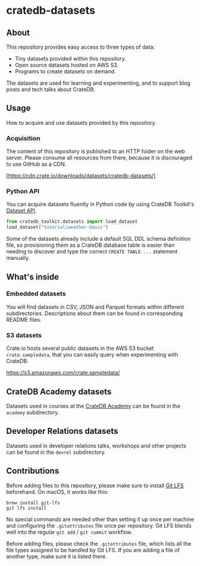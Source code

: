 # cratedb-datasets


## About

This repository provides easy access to three types of data:

* Tiny datasets provided within this repository.
* Open source datasets hosted on AWS S3.
* Programs to create datasets on demand.

The datasets are used for learning and experimenting,
and to support blog posts and tech talks about CrateDB.


## Usage

How to acquire and use datasets provided by this repository.

### Acquisition

The content of this repository is published to an HTTP folder
on the web server. Please consume all resources from there,
because it is discouraged to use GitHub as a CDN.

[https://cdn.crate.io/downloads/datasets/cratedb-datasets/]

### Python API

You can acquire datasets fluently in Python code by using
CrateDB Toolkit's [Dataset API].
```python
from cratedb_toolkit.datasets import load_dataset
load_dataset("tutorial/weather-basic")
```
Some of the datasets already include a default SQL DDL schema definition file,
so provisioning them as a CrateDB database table is easier than needing to
discover and type the correct `CREATE TABLE ...` statement manually.


## What's inside

### Embedded datasets

You will find datasets in CSV, JSON and Parquet formats within different
subdirectories. Descriptions about them can be found in corresponding
README files.

### S3 datasets

Crate.io hosts several public datasets in the AWS S3 bucket `crate.sampledata`,
that you can easily query when experimenting with CrateDB.

https://s3.amazonaws.com/crate.sampledata/

## CrateDB Academy datasets

Datasets used in courses at the [CrateDB Academy](https://learn.cratedb.com) can be found in the `academy` subdirectory.

## Developer Relations datasets

Datasets used in developer relations talks, workshops and other projects can be found in the `devrel` subdirectory.

## Contributions

Before adding files to this repository, please make sure to install [Git LFS]
beforehand. On macOS, it works like this:
```shell
brew install git-lfs
git lfs install
```

No special commands are needed other than setting it up once per machine and
configuring the `.gitattributes` file once per repository. Git LFS blends well
into the regular `git add` / `git commit` workflow.

Before adding files, please check the `.gitattributes` file, which lists all the
file types assigned to be handled by Git LFS. If you are adding a file of another
type, make sure it is listed there.



[Dataset API]: https://cratedb-toolkit.readthedocs.io/datasets.html
[Git LFS]: https://git-lfs.com/
[https://cdn.crate.io/downloads/datasets/cratedb-datasets/]: https://cdn.crate.io/downloads/datasets/cratedb-datasets/
